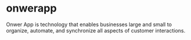 # onwerapp
Onwer App is technology that enables businesses large and small to organize, automate, and synchronize all aspects of customer interactions.

